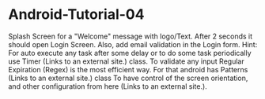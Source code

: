 # Android-Tutorial-04
Splash Screen for a "Welcome" message with logo/Text. After 2 seconds it should open Login Screen. Also, add email validation in the Login form. 
Hint:
    For auto execute any task after some delay or to do some task periodically use Timer (Links to an external site.) class.
    To validate any input Regular Expiration (Regex) is the most efficient way. For that android has Patterns (Links to an external site.) class
    To have control of the screen orientation, and other configuration from here (Links to an external site.).
